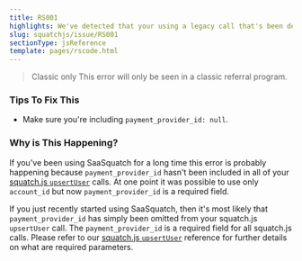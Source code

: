 ```yaml
---
title: RS001
highlights: We've detected that your using a legacy call that's been deprecated. At one point it was possible to use only `account_id` but now `payment_provider_id` is a required field. If your users don't have a `payment_provider_id`, then still include the field, just set it to `null`.
slug: squatchjs/issue/RS001
sectionType: jsReference
template: pages/rscode.html
---
```


> <span class="label">Classic only</span> This error will only be seen in a classic referral program.

### Tips To Fix This

 - Make sure you're including `payment_provider_id: null`.

### Why is This Happening?

If you've been using SaaSquatch for a long time this error is probably happening because `payment_provider_id` hasn't been included in all of your [squatch.js `upsertUser`](/developer/squatchjs/v2/reference/#upsertuser) calls. At one point it was possible to use only `account_id` but now `payment_provider_id` is a required field. 

If you just recently started using SaaSquatch, then it's most likely that `payment_provider_id` has simply been omitted from your squatch.js `upsertUser` call. The `payment_provider_id` is a required field for all squatch.js calls. Please refer to our [squatch.js `upsertUser`](/developer/squatchjs/v2/reference/#upsertuser) reference for further details on what are required parameters.

